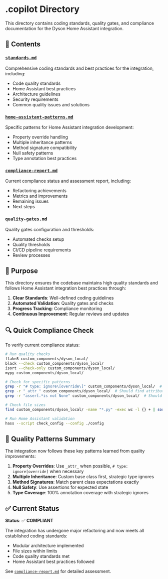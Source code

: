 # .copilot Directory

This directory contains coding standards, quality gates, and compliance documentation for the Dyson Home Assistant integration.

## 📁 Contents

### [`standards.md`](./standards.md)

Comprehensive coding standards and best practices for the integration, including:

- Code quality standards
- Home Assistant best practices
- Architecture guidelines
- Security requirements
- Common quality issues and solutions

### [`home-assistant-patterns.md`](./home-assistant-patterns.md)

Specific patterns for Home Assistant integration development:

- Property override handling
- Multiple inheritance patterns
- Method signature compatibility
- Null safety patterns
- Type annotation best practices

### [`compliance-report.md`](./compliance-report.md)

Current compliance status and assessment report, including:

- Refactoring achievements
- Metrics and improvements
- Remaining issues
- Next steps

### [`quality-gates.md`](./quality-gates.md)

Quality gates configuration and thresholds:

- Automated checks setup
- Quality thresholds
- CI/CD pipeline requirements
- Review processes

## 🎯 Purpose

This directory ensures the codebase maintains high quality standards and follows Home Assistant integration best practices through:

1. **Clear Standards**: Well-defined coding guidelines
2. **Automated Validation**: Quality gates and checks
3. **Progress Tracking**: Compliance monitoring
4. **Continuous Improvement**: Regular reviews and updates

## 🔍 Quick Compliance Check

To verify current compliance status:

```bash
# Run quality checks
flake8 custom_components/dyson_local/
black --check custom_components/dyson_local/
isort --check-only custom_components/dyson_local/
mypy custom_components/dyson_local/

# Check for specific patterns
grep -r "# type: ignore\[override\]" custom_components/dyson_local/  # Should find strategic overrides
grep -r "_attr_" custom_components/dyson_local/  # Should find attribute patterns
grep -r "assert.*is not None" custom_components/dyson_local/  # Should find null safety

# Check file sizes
find custom_components/dyson_local/ -name "*.py" -exec wc -l {} + | sort -n

# Run Home Assistant validation
hass --script check_config --config ./config
```

## 🎯 Quality Patterns Summary

The integration now follows these key patterns learned from quality improvements:

1. **Property Overrides**: Use `_attr_` when possible, `# type: ignore[override]` when necessary
2. **Multiple Inheritance**: Custom base class first, strategic type ignores
3. **Method Signatures**: Match parent class expectations exactly
4. **Null Safety**: Use assertions for expected state
5. **Type Coverage**: 100% annotation coverage with strategic ignores

## ✅ Current Status

**Status**: ✅ **COMPLIANT**

The integration has undergone major refactoring and now meets all established coding standards:

- Modular architecture implemented
- File sizes within limits
- Code quality standards met
- Home Assistant best practices followed

See [`compliance-report.md`](./compliance-report.md) for detailed assessment.
